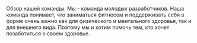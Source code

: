 Обзор нашей команды. 
Мы - команда молодых разработчиков. Наша команда понимает, что заниматься фитнесом и поддерживать себя в форме очень важно как для физического и ментального здоровья, так и для внешнего вида. Поэтому мы и хотим помочь тем, кто хочет позаботиться о своем здоровье.
